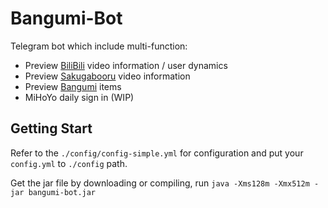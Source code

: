 # Bangumi-Bot

Telegram bot which include multi-function:
- Preview [BiliBili](https://www.bilibili.com) video information / user dynamics
- Preview [Sakugabooru](https://www.sakugabooru.com/) video information
- Preview [Bangumi](https://bgm.tv/) items
- MiHoYo daily sign in (WIP)

## Getting Start
Refer to the `./config/config-simple.yml` for configuration and put your `config.yml` to `./config` path.

Get the jar file by downloading or compiling, run `java -Xms128m -Xmx512m -jar bangumi-bot.jar`

